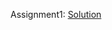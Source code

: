 Assignment1: [Solution](https://github.com/HarshitaDPoojary/CSCI566-Deep-Learning-And-Its-Applications/tree/main/Assignments/Assignment1)
